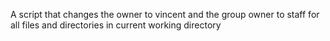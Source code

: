 A script that changes the owner to vincent and the group owner to staff for all files and directories in current working directory
